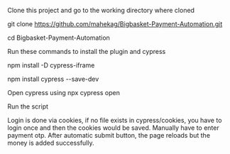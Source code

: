 Clone this project and go to the working directory where cloned

git clone https://github.com/mahekag/Bigbasket-Payment-Automation.git

cd Bigbasket-Payment-Automation

Run these commands to install the plugin and cypress

npm install -D cypress-iframe

npm install cypress --save-dev


Open cypress using 
npx cypress open

Run the script

Login is done via cookies, if no file exists in cypress/cookies, you have to login once and then the cookies would be saved.
Manually have to enter payment otp. After automatic submit button, the page reloads but the money is added successfully.
